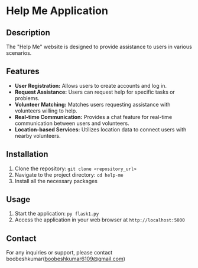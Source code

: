 # Help Me Application

## Description
The "Help Me" website is designed to provide assistance to users in various scenarios.

## Features
- **User Registration:** Allows users to create accounts and log in.
- **Request Assistance:** Users can request help for specific tasks or problems.
- **Volunteer Matching:** Matches users requesting assistance with volunteers willing to help.
- **Real-time Communication:** Provides a chat feature for real-time communication between users and volunteers.
- **Location-based Services:** Utilizes location data to connect users with nearby volunteers.

## Installation
1. Clone the repository: `git clone <repository_url>`
2. Navigate to the project directory: `cd help-me`
3. Install all the necessary packages

## Usage
1. Start the application: `py flask1.py`
2. Access the application in your web browser at `http://localhost:5000`

## Contact
For any inquiries or support, please contact boobeshkumar(boobeshkumar6109@gmail.com)

